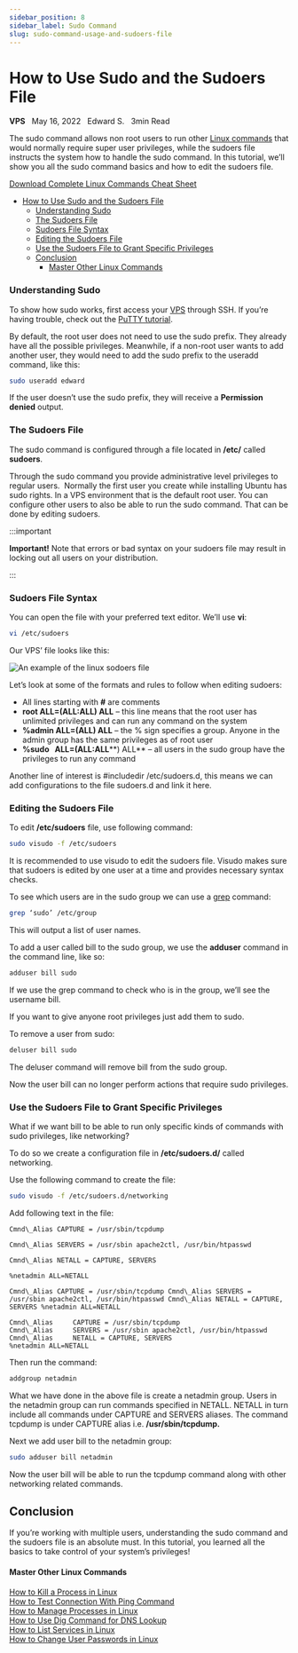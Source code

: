 ```yaml
---
sidebar_position: 8
sidebar_label: Sudo Command
slug: sudo-command-usage-and-sudoers-file
---
```


# How to Use Sudo and the Sudoers File

**VPS** &nbsp; May 16, 2022 &nbsp; Edward S. &nbsp; 3min Read

The sudo command allows non root users to run other [Linux commands](/tutorials/linux-commands) that would normally require super user privileges, while the sudoers file instructs the system how to handle the sudo command. In this tutorial, we’ll show you all the sudo command basics and how to edit the sudoers file.

[Download Complete Linux Commands Cheat Sheet](https://app.monstercampaigns.com/c/jg9u9k0by4lj9pvcjeso/)

- [How to Use Sudo and the Sudoers File](#how-to-use-sudo-and-the-sudoers-file)
    - [Understanding Sudo](#understanding-sudo)
    - [The Sudoers File](#the-sudoers-file)
    - [Sudoers File Syntax](#sudoers-file-syntax)
    - [Editing the Sudoers File](#editing-the-sudoers-file)
    - [Use the Sudoers File to Grant Specific Privileges](#use-the-sudoers-file-to-grant-specific-privileges)
  - [Conclusion](#conclusion)
      - [Master Other Linux Commands](#master-other-linux-commands)

### Understanding Sudo

To show how sudo works, first access your [VPS](/tutorials/what-is-vps-hosting) through SSH. If you’re having trouble, check out the [PuTTY tutorial](/tutorials/how-to-use-putty-ssh).

By default, the root user does not need to use the sudo prefix. They already have all the possible privileges. Meanwhile, if a non-root user wants to add another user, they would need to add the sudo prefix to the useradd command, like this:

``` bash
sudo useradd edward
```

If the user doesn’t use the sudo prefix, they will receive a **Permission denied** output.

### The Sudoers File

The sudo command is configured through a file located in **/etc/** called **sudoers**.

Through the sudo command you provide administrative level privileges to regular users.  Normally the first user you create while installing Ubuntu has sudo rights. In a VPS environment that is the default root user. You can configure other users to also be able to run the sudo command. That can be done by editing sudoers.

:::important

**Important!** Note that errors or bad syntax on your sudoers file may result in locking out all users on your distribution.

:::

### Sudoers File Syntax

You can open the file with your preferred text editor. We’ll use **vi**:

``` bash
vi /etc/sudoers
```

Our VPS’ file looks like this:

![An example of the linux sodoers file](https://www.hostinger.com/tutorials/wp-content/uploads/sites/2/2019/03/linux-sudoers-file.png)

Let’s look at some of the formats and rules to follow when editing sudoers:

*   All lines starting with **#** are comments
*   **root ALL=(ALL:ALL) ALL** – this line means that the root user has unlimited privileges and can run any command on the system
*   **%admin ALL=(ALL) ALL** – the % sign specifies a group. Anyone in the admin group has the same privileges as of root user
*   **%sudo   ALL=(ALL:ALL****) ALL** – all users in the sudo group have the privileges to run any command

Another line of interest is #includedir /etc/sudoers.d, this means we can add configurations to the file sudoers.d and link it here.

### Editing the Sudoers File

To edit **/etc/sudoers** file, use following command:

``` bash
sudo visudo -f /etc/sudoers
```

It is recommended to use visudo to edit the sudoers file. Visudo makes sure that sudoers is edited by one user at a time and provides necessary syntax checks.

To see which users are in the sudo group we can use a [grep](https://www.hostinger.com/tutorials/grep-command-in-linux-useful-examples/) command:

``` bash
grep ‘sudo’ /etc/group
```

This will output a list of user names.

To add a user called bill to the sudo group, we use the **adduser** command in the command line, like so:

``` bash
adduser bill sudo
```

If we use the grep command to check who is in the group, we’ll see the username bill.

If you want to give anyone root privileges just add them to sudo.

To remove a user from sudo:

``` bash
deluser bill sudo
```

The deluser command will remove bill from the sudo group.

Now the user bill can no longer perform actions that require sudo privileges.

### Use the Sudoers File to Grant Specific Privileges

What if we want bill to be able to run only specific kinds of commands with sudo privileges, like networking?

To do so we create a configuration file in **/etc/sudoers.d/** called networking.

Use the following command to create the file:

``` bash
sudo visudo -f /etc/sudoers.d/networking
```

Add following text in the file:

```
Cmnd\_Alias CAPTURE = /usr/sbin/tcpdump

Cmnd\_Alias SERVERS = /usr/sbin apache2ctl, /usr/bin/htpasswd

Cmnd\_Alias NETALL = CAPTURE, SERVERS

%netadmin ALL=NETALL

Cmnd\_Alias CAPTURE = /usr/sbin/tcpdump Cmnd\_Alias SERVERS = /usr/sbin apache2ctl, /usr/bin/htpasswd Cmnd\_Alias NETALL = CAPTURE, SERVERS %netadmin ALL=NETALL

Cmnd\_Alias     CAPTURE = /usr/sbin/tcpdump
Cmnd\_Alias     SERVERS = /usr/sbin apache2ctl, /usr/bin/htpasswd
Cmnd\_Alias     NETALL = CAPTURE, SERVERS
%netadmin ALL=NETALL
```

Then run the command:

``` bash
addgroup netadmin
```

What we have done in the above file is create a netadmin group. Users in the netadmin group can run commands specified in NETALL. NETALL in turn include all commands under CAPTURE and SERVERS aliases. The command tcpdump is under CAPTURE alias i.e. **/usr/sbin/tcpdump.**

Next we add user bill to the netadmin group:

``` bash
sudo adduser bill netadmin
```

Now the user bill will be able to run the tcpdump command along with other networking related commands.

Conclusion
----------

If you’re working with multiple users, understanding the sudo command and the sudoers file is an absolute must. In this tutorial, you learned all the basics to take control of your system’s privileges!

#### Master Other Linux Commands

[How to Kill a Process in Linux](/tutorials/how-to-kill-a-process-in-linux/)  
[How to Test Connection With Ping Command](/tutorials/linux-ping-command-with-examples/)  
[How to Manage Processes in Linux](/tutorials/vps/how-to-manage-processes-in-linux-using-command-line)  
[How to Use Dig Command for DNS Lookup](/tutorials/how-to-use-the-dig-command-in-linux/)  
[How to List Services in Linux](/tutorials/manage-and-list-services-in-linux/)  
[How to Change User Passwords in Linux](/tutorials/how-to-change-password-in-linux/)
